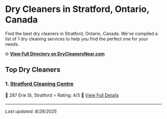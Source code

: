 # Dry Cleaners in Stratford, Ontario, Canada

Find the best dry cleaners in Stratford, Ontario, Canada. We've compiled a list of 1 dry cleaning services to help you find the perfect one for your needs.

🌐 **[View Full Directory on DryCleanersNear.com](https://drycleanersnear.com/city/Canada/Ontario/Stratford)**

## Top Dry Cleaners

### 1. [Stratford Cleaning Centre](https://drycleanersnear.com/dryCleaner/689014b6913e4c7c8f7e9b7b/stratford-cleaning-centre)
📍 287 Erie St, Stratford
⭐ Rating: 4/5
🔗 [View Full Details](https://drycleanersnear.com/dryCleaner/689014b6913e4c7c8f7e9b7b/stratford-cleaning-centre)


---

*Last updated: 8/28/2025*

